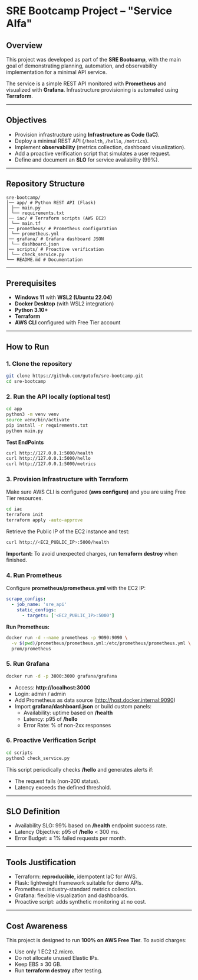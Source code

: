 # SRE Bootcamp Project – "Service Alfa"

## Overview
This project was developed as part of the **SRE Bootcamp**, with the main goal of demonstrating planning, automation, and observability implementation for a minimal API service.  

The service is a simple REST API monitored with **Prometheus** and visualized with **Grafana**. Infrastructure provisioning is automated using **Terraform**.

---

## Objectives
- Provision infrastructure using **Infrastructure as Code (IaC)**.  
- Deploy a minimal REST API (`/health`, `/hello`, `/metrics`).  
- Implement **observability** (metrics collection, dashboard visualization).  
- Add a proactive verification script that simulates a user request.  
- Define and document an **SLO** for service availability (99%).  

---

## Repository Structure
```
sre-bootcamp/
│── app/ # Python REST API (Flask)
│ ├── main.py
│ └── requirements.txt
│── iac/ # Terraform scripts (AWS EC2)
│ └── main.tf
│── prometheus/ # Prometheus configuration
│ └── prometheus.yml
│── grafana/ # Grafana dashboard JSON
│ └── dashboard.json
│── scripts/ # Proactive verification
│ └── check_service.py
└── README.md # Documentation
```

---

## Prerequisites
- **Windows 11** with **WSL2 (Ubuntu 22.04)**  
- **Docker Desktop** (with WSL2 integration)  
- **Python 3.10+**  
- **Terraform**  
- **AWS CLI** configured with Free Tier account 

---

## How to Run

### 1. Clone the repository
```bash
git clone https://github.com/gutofm/sre-bootcamp.git
cd sre-bootcamp
```

### 2. Run the API locally (optional test)
```bash
cd app
python3 -m venv venv
source venv/bin/activate
pip install -r requirements.txt
python main.py
```

**Test EndPoints**
```bash
curl http://127.0.0.1:5000/health
curl http://127.0.0.1:5000/hello
curl http://127.0.0.1:5000/metrics
```

### 3. Provision Infrastructure with Terraform
Make sure AWS CLI is configured **(aws configure)** and you are using Free Tier resources.

```bash
cd iac
terraform init
terraform apply -auto-approve
```

Retrieve the Public IP of the EC2 instance and test:
```bash
curl http://<EC2_PUBLIC_IP>:5000/health
```

**Important:** To avoid unexpected charges, run **terraform destroy** when finished.

### 4. Run Prometheus 
Configure **prometheus/prometheus.yml** with the EC2 IP:
```yaml
scrape_configs:
  - job_name: 'sre_api'
    static_configs:
      - targets: ['<EC2_PUBLIC_IP>:5000']
```

**Run Prometheus:**
```bash
docker run -d --name prometheus -p 9090:9090 \
  -v $(pwd)/prometheus/prometheus.yml:/etc/prometheus/prometheus.yml \
  prom/prometheus
```

### 5. Run Grafana
```bash
docker run -d -p 3000:3000 grafana/grafana
```
- Access: **http://localhost:3000**
- Login: admin / admin
- Add Prometheus as data source (http://host.docker.internal:9090)
- Import **grafana/dashboard.json** or build custom panels:
    * Availability: uptime based on **/health**
    * Latency: p95 of **/hello**
    * Error Rate: % of non-2xx responses

### 6. Proactive Verification Script
```bash
cd scripts
python3 check_service.py
```

This script periodically checks **/hello** and generates alerts if:
- The request fails (non-200 status).
- Latency exceeds the defined threshold.

---

## SLO Definition
- Availability SLO: 99% based on **/health** endpoint success rate.
- Latency Objective: p95 of **/hello** < 300 ms.
- Error Budget: ≤ 1% failed requests per month.

---

## Tools Justification
- Terraform: **reproducible**, idempotent IaC for AWS.
- Flask: lightweight framework suitable for demo APIs.
- Prometheus: industry-standard metrics collection.
- Grafana: flexible visualization and dashboards.
- Proactive script: adds synthetic monitoring at no cost.

---

## Cost Awareness
This project is designed to run **100% on AWS Free Tier**.
To avoid charges:
- Use only 1 EC2 t2.micro.
- Do not allocate unused Elastic IPs.
- Keep EBS ≤ 30 GB.
- Run **terraform destroy** after testing.